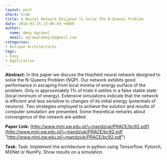 ```yaml
---
layout: post
share: true
title: A Neural Network Designed To Solve The N-Queens Problem
date: 2018-03-25 23:06:49 +0000
author:
  name: Amey Agrawal
  email: agrawalamey12@gmail.com
categories:
- Antique Architectures
tags:
- Easy
- Application
---
```

**Abstract:** In this paper we discuss the Hopfield neural network designed to solve the N-Queens Problem (NQP). Our network exhibits good performance in escaping from local minima of energy surface of the problem. Only in approximately 1% of trials it settles in a false stable state (local minimum of energy). Extensive simulations indicate that the network is efficient and less sensitive to changes of its initial energy (potentials of neurons). Two strategies employed to achieve the solution and results of computer simulation are presented. Some theoretical remarks about convergence of the network are added.

**Paper Link:** [http://www.mini.pw.edu.pl/\~mandziuk/PRACE/bc92.pdf](http://www.mini.pw.edu.pl/\~mandziuk/PRACE/bc92.pdf "http://www.mini.pw.edu.pl/~mandziuk/PRACE/bc92.pdf")

**Task:** Task: Implement the architecture in python using Tensorflow, Pytorch, MXNet or NumPy. Show results on a simulation.